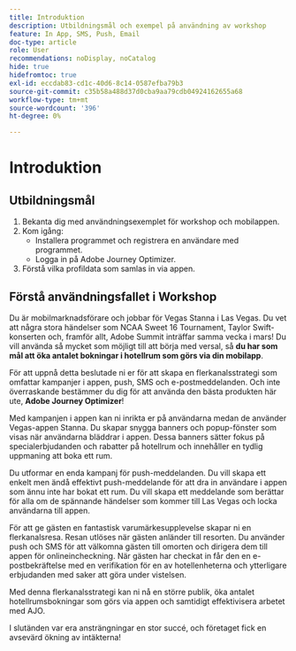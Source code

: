 ```yaml
---
title: Introduktion
description: Utbildningsmål och exempel på användning av workshop
feature: In App, SMS, Push, Email
doc-type: article
role: User
recommendations: noDisplay, noCatalog
hide: true
hidefromtoc: true
exl-id: eccdab83-cd1c-40d6-8c14-0587efba79b3
source-git-commit: c35b58a488d37d0cba9aa79cdb04924162655a68
workflow-type: tm+mt
source-wordcount: '396'
ht-degree: 0%

---
```


# Introduktion

## Utbildningsmål

1. Bekanta dig med användningsexemplet för workshop och mobilappen.
2. Kom igång:
   * Installera programmet och registrera en användare med programmet.
   * Logga in på Adobe Journey Optimizer.
3. Förstå vilka profildata som samlas in via appen.

## Förstå användningsfallet i Workshop

Du är mobilmarknadsförare och jobbar för Vegas Stanna i Las Vegas. Du vet att några stora händelser som NCAA Sweet 16 Tournament, Taylor Swift-konserten och, framför allt, Adobe Summit inträffar samma vecka i mars! Du vill använda så mycket som möjligt till att börja med versal, så **du har som mål att öka antalet bokningar i hotellrum som görs via din mobilapp**.

För att uppnå detta beslutade ni er för att skapa en flerkanalsstrategi som omfattar kampanjer i appen, push, SMS och e-postmeddelanden.  Och inte överraskande bestämmer du dig för att använda den bästa produkten här ute, **Adobe Journey Optimizer**!

Med kampanjen i appen kan ni inrikta er på användarna medan de använder Vegas-appen Stanna. Du skapar snygga banners och popup-fönster som visas när användarna bläddrar i appen. Dessa banners sätter fokus på specialerbjudanden och rabatter på hotellrum och innehåller en tydlig uppmaning att boka ett rum.

Du utformar en enda kampanj för push-meddelanden. Du vill skapa ett enkelt men ändå effektivt push-meddelande för att dra in användare i appen som ännu inte har bokat ett rum. Du vill skapa ett meddelande som berättar för alla om de spännande händelser som kommer till Las Vegas och locka användarna till appen.

För att ge gästen en fantastisk varumärkesupplevelse skapar ni en flerkanalsresa. Resan utlöses när gästen anländer till resorten. Du använder push och SMS för att välkomna gästen till omorten och dirigera dem till appen för onlineincheckning. När gästen har checkat in får den en e-postbekräftelse med en verifikation för en av hotellenheterna och ytterligare erbjudanden med saker att göra under vistelsen.

Med denna flerkanalsstrategi kan ni nå en större publik, öka antalet hotellrumsbokningar som görs via appen och samtidigt effektivisera arbetet med AJO.

I slutänden var era ansträngningar en stor succé, och företaget fick en avsevärd ökning av intäkterna!
